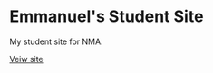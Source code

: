 # Emmanuel's Student Site

My student site for NMA.

[Veiw site][def]

[def]: https://emancornma.github.io/studentsite/
